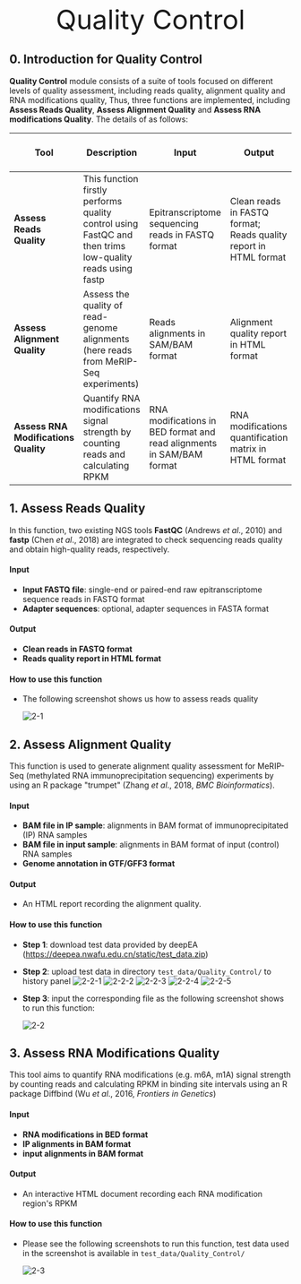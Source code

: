 <div align='center' ><font size='70'>Quality Control</font></div>

## 0. Introduction for Quality Control

**Quality Control** module consists of a suite of tools focused on different levels of quality assessment, including reads quality, alignment quality and RNA modifications quality, Thus, three functions are implemented, including **Assess Reads Quality**, **Assess Alignment Quality** and **Assess RNA modifications Quality**. The details of as follows:

| **Tool**                             | **Description**                                              | **Input**                                                    | **Output**                                                   | **Time (test data)** | **Programs**                                                 | **Reference**                                                |
| ------------------------------------ | ------------------------------------------------------------ | ------------------------------------------------------------ | ------------------------------------------------------------ | -------------------- | ------------------------------------------------------------ | ------------------------------------------------------------ |
| **Assess Reads Quality**             | This function firstly performs quality control using FastQC and then trims low-quality reads using fastp | Epitranscriptome sequencing reads in FASTQ format            | Clean reads in FASTQ format; Reads quality report in HTML format | ~40s                 | <a href="https://www.bioinformatics.babraham.ac.uk/projects/fastqc" target="_blank">FastQC</a>,<a href="https://github.com/OpenGene/fastp" target="_blank">fastp</a> | <a href="https://doi.org/10.1093/bioinformatics/bty560" target="_blank">Chen <I>et al</I>., 2018, Bioinformatics</a>,<a href="https://www.bioinformatics.babraham.ac.uk/projects/fastqc" target="_blank">Babraham Bioinformatics</a> |
| **Assess Alignment Quality**         | Assess the quality of read-genome alignments (here reads from MeRIP-Seq experiments) | Reads alignments in SAM/BAM format                           | Alignment quality report in HTML format                      | ~1 min               | <a href="https://github.com/skyhorsetomoon/Trumpet" target="_blank">trumpet</a>         | <a href="https://bmcbioinformatics.biomedcentral.com/articles/10.1186/s12859-018-2266-3" target="_blank">Zhang <I>et al</I>., 2018, BMC Bioinformatics</a> |
| **Assess RNA Modifications Quality** | Quantify RNA modifications signal strength by counting reads and calculating RPKM | RNA modifications in BED format and read alignments in SAM/BAM format | RNA modifications quantification matrix in HTML format       | ~1 min               | <a href="https://bioconductor.org/packages/release/bioc/html/DiffBind.html" target="_blank">DiffBind</a> | <a href="https://www.frontiersin.org/articles/10.3389/fgene.2015.00169/full" target="_blank">Wu <I>et al</I>., 2016, Frontiers in Genetics</a> |

## 1. Assess Reads Quality

In this function, two existing NGS tools **FastQC** (Andrews *et al*., 2010) and **fastp** (Chen *et al*., 2018) are integrated to check sequencing reads quality and obtain high-quality reads, respectively.

#### Input

- **Input FASTQ file**: single-end or paired-end raw epitranscriptome sequence reads in FASTQ format
- **Adapter sequences**: optional, adapter sequences in FASTA format

#### Output

- **Clean reads in FASTQ format**
- **Reads quality report in HTML format**

#### How to use this function
- The following screenshot shows us how to assess reads quality

	![2-1](../assets/img/2-1.png)

## 2. Assess Alignment Quality

This function is used to generate alignment quality assessment for MeRIP-Seq (methylated RNA immunoprecipitation sequencing) experiments by using an R package "trumpet" (Zhang *et al*., 2018, *BMC Bioinformatics*).

#### Input

- **BAM file in IP sample**: alignments in BAM format of immunoprecipitated (IP) RNA samples
- **BAM file in input sample**: alignments in BAM format of input (control) RNA samples
- **Genome annotation in GTF/GFF3 format**

#### Output

- An HTML report recording the alignment quality.

#### How to use this function
- **Step 1**: download test data provided by deepEA (https://deepea.nwafu.edu.cn/static/test_data.zip)

- **Step 2**: upload test data in directory `test_data/Quality_Control/` to history panel
![2-2-1](../assets/img/2-2-1.png)
![2-2-2](../assets/img/2-2-2.png)
![2-2-3](../assets/img/2-2-3.png)
![2-2-4](../assets/img/2-2-4.png)
![2-2-5](../assets/img/2-2-5.png)

- **Step 3**: input the corresponding file as the following screenshot shows to run this function:

	![2-2](../assets/img/2-2.png)

## **3. Assess RNA Modifications Quality**

This tool aims to quantify RNA modifications (e.g. m6A, m1A) signal strength by counting reads and calculating RPKM in binding site intervals using an R package Diffbind (Wu *et al*., 2016, *Frontiers in Genetics*)

#### Input

- **RNA modifications in BED format** 
- **IP alignments in BAM format**
- **input alignments in BAM format**

#### Output

- An interactive HTML document recording each RNA modification region's RPKM

#### How to use this function
- Please see the following screenshots to run this function, test data used in the screenshot is available in `test_data/Quality_Control/`

	![2-3](../assets/img/2-3.png)
